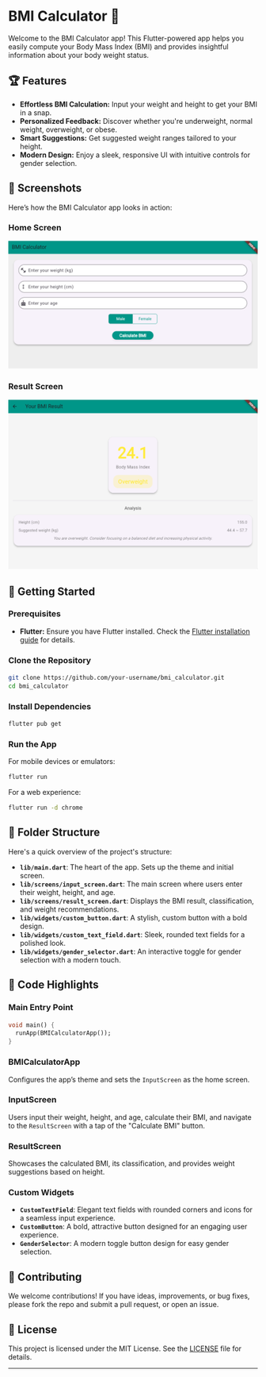# BMI Calculator 🎯

Welcome to the BMI Calculator app! This Flutter-powered app helps you easily compute your Body Mass Index (BMI) and provides insightful information about your body weight status. 

## 🏆 Features

- **Effortless BMI Calculation:** Input your weight and height to get your BMI in a snap.
- **Personalized Feedback:** Discover whether you're underweight, normal weight, overweight, or obese.
- **Smart Suggestions:** Get suggested weight ranges tailored to your height.
- **Modern Design:** Enjoy a sleek, responsive UI with intuitive controls for gender selection.

## 📸 Screenshots

Here’s how the BMI Calculator app looks in action:

### Home Screen

![Home Screen](https://github.com/nishitsaha52/BMI-Calculator/blob/main/Screenshot%202024-08-03%20025927.png)

### Result Screen

![Result Screen](https://github.com/nishitsaha52/BMI-Calculator/blob/main/Screenshot%202024-08-03%20030003.png)

## 🚀 Getting Started

### Prerequisites

- **Flutter:** Ensure you have Flutter installed. Check the [Flutter installation guide](https://flutter.dev/docs/get-started/install) for details.

### Clone the Repository

```bash
git clone https://github.com/your-username/bmi_calculator.git
cd bmi_calculator
```

### Install Dependencies

```bash
flutter pub get
```

### Run the App

For mobile devices or emulators:

```bash
flutter run
```

For a web experience:

```bash
flutter run -d chrome
```

## 📁 Folder Structure

Here's a quick overview of the project's structure:

- **`lib/main.dart`**: The heart of the app. Sets up the theme and initial screen.
- **`lib/screens/input_screen.dart`**: The main screen where users enter their weight, height, and age.
- **`lib/screens/result_screen.dart`**: Displays the BMI result, classification, and weight recommendations.
- **`lib/widgets/custom_button.dart`**: A stylish, custom button with a bold design.
- **`lib/widgets/custom_text_field.dart`**: Sleek, rounded text fields for a polished look.
- **`lib/widgets/gender_selector.dart`**: An interactive toggle for gender selection with a modern touch.

## 🧩 Code Highlights

### Main Entry Point

```dart
void main() {
  runApp(BMICalculatorApp());
}
```

### BMICalculatorApp

Configures the app’s theme and sets the `InputScreen` as the home screen.

### InputScreen

Users input their weight, height, and age, calculate their BMI, and navigate to the `ResultScreen` with a tap of the "Calculate BMI" button.

### ResultScreen

Showcases the calculated BMI, its classification, and provides weight suggestions based on height.

### Custom Widgets

- **`CustomTextField`**: Elegant text fields with rounded corners and icons for a seamless input experience.
- **`CustomButton`**: A bold, attractive button designed for an engaging user experience.
- **`GenderSelector`**: A modern toggle button design for easy gender selection.

## 🌟 Contributing

We welcome contributions! If you have ideas, improvements, or bug fixes, please fork the repo and submit a pull request, or open an issue.

## 📜 License

This project is licensed under the MIT License. See the [LICENSE](LICENSE) file for details.

---
